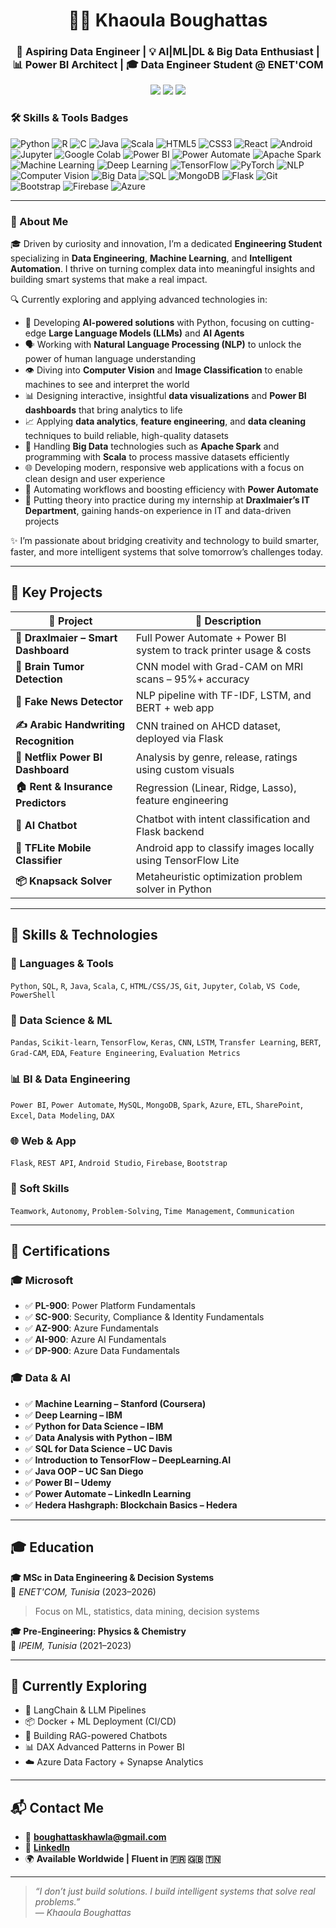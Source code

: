<h1 align="center">👩‍💻 Khaoula Boughattas</h1>
<h3 align="center">🚀 Aspiring Data Engineer | 💡 AI|ML|DL & Big Data Enthusiast | 📊 Power BI Architect | 🎓 Data Engineer Student @ ENET'COM</h3>

<p align="center">
  <a href="https://www.linkedin.com/in/khaoula-boughattas-983597295/"><img src="https://img.shields.io/badge/LinkedIn-blue?style=flat&logo=linkedin&logoColor=white" /></a>
  <a href="mailto:boughattaskhawla@gmail.com"><img src="https://img.shields.io/badge/Gmail-red?style=flat&logo=gmail&logoColor=white" /></a>
  <img src="https://img.shields.io/badge/-Tunisia-E30B17?style=flat&logo=google-maps&logoColor=white" />
</p>

### 🛠 Skills & Tools Badges

![Python](https://img.shields.io/badge/Python-3670A0?style=for-the-badge&logo=python&logoColor=ffdd54)
![R](https://img.shields.io/badge/R-276DC3?style=for-the-badge&logo=r&logoColor=white)
![C](https://img.shields.io/badge/C-555555?style=for-the-badge&logo=c&logoColor=white)
![Java](https://img.shields.io/badge/Java-007396?style=for-the-badge&logo=java&logoColor=white)
![Scala](https://img.shields.io/badge/Scala-DC322F?style=for-the-badge&logo=scala&logoColor=white)
![HTML5](https://img.shields.io/badge/HTML5-E34F26?style=for-the-badge&logo=html5&logoColor=white)
![CSS3](https://img.shields.io/badge/CSS3-1572B6?style=for-the-badge&logo=css3&logoColor=white)
![React](https://img.shields.io/badge/React-20232A?style=for-the-badge&logo=react&logoColor=61DAFB)
![Android](https://img.shields.io/badge/Android-3DDC84?style=for-the-badge&logo=android&logoColor=white)
![Jupyter](https://img.shields.io/badge/Jupyter-F37626?style=for-the-badge&logo=jupyter&logoColor=white)
![Google Colab](https://img.shields.io/badge/Google_Colab-F9AB00?style=for-the-badge&logo=googlecolab&logoColor=white)
![Power BI](https://img.shields.io/badge/Power%20BI-F2C811?style=for-the-badge&logo=power-bi&logoColor=white)
![Power Automate](https://img.shields.io/badge/Power_Automate-0078D4?style=for-the-badge&logo=microsoft-power-automate&logoColor=white)
![Apache Spark](https://img.shields.io/badge/Apache_Spark-E25A1C?style=for-the-badge&logo=apache-spark&logoColor=white)
![Machine Learning](https://img.shields.io/badge/Machine_Learning-FF6F61?style=for-the-badge)
![Deep Learning](https://img.shields.io/badge/Deep_Learning-6F42C1?style=for-the-badge)
![TensorFlow](https://img.shields.io/badge/TensorFlow-FF6F00?style=for-the-badge&logo=tensorflow&logoColor=white)
![PyTorch](https://img.shields.io/badge/PyTorch-EE4C2C?style=for-the-badge&logo=pytorch&logoColor=white)
![NLP](https://img.shields.io/badge/NLP-00BFFF?style=for-the-badge)
![Computer Vision](https://img.shields.io/badge/Computer_Vision-008080?style=for-the-badge)
![Big Data](https://img.shields.io/badge/Big_Data-4B0082?style=for-the-badge)
![SQL](https://img.shields.io/badge/SQL-4479A1?style=for-the-badge&logo=postgresql&logoColor=white)
![MongoDB](https://img.shields.io/badge/MongoDB-47A248?style=for-the-badge&logo=mongodb&logoColor=white)
![Flask](https://img.shields.io/badge/Flask-000000?style=for-the-badge&logo=flask&logoColor=white)
![Git](https://img.shields.io/badge/Git-F05032?style=for-the-badge&logo=git&logoColor=white)
![Bootstrap](https://img.shields.io/badge/Bootstrap-563D7C?style=for-the-badge&logo=bootstrap&logoColor=white)
![Firebase](https://img.shields.io/badge/Firebase-FFCA28?style=for-the-badge&logo=firebase&logoColor=black)
![Azure](https://img.shields.io/badge/Azure-0078D4?style=for-the-badge&logo=microsoft-azure&logoColor=white)

---

### 🚀 About Me

🎓 Driven by curiosity and innovation, I’m a dedicated **Engineering Student** specializing in **Data Engineering**, **Machine Learning**, and **Intelligent Automation**. I thrive on turning complex data into meaningful insights and building smart systems that make a real impact.

🔍 Currently exploring and applying advanced technologies in:

- 🤖 Developing **AI-powered solutions** with Python, focusing on cutting-edge **Large Language Models (LLMs)** and **AI Agents**  
- 🗣️ Working with **Natural Language Processing (NLP)** to unlock the power of human language understanding  
- 👁️ Diving into **Computer Vision** and **Image Classification** to enable machines to see and interpret the world  
- 📊 Designing interactive, insightful **data visualizations** and **Power BI dashboards** that bring analytics to life  
- 📈 Applying **data analytics**, **feature engineering**, and **data cleaning** techniques to build reliable, high-quality datasets  
- 💾 Handling **Big Data** technologies such as **Apache Spark** and programming with **Scala** to process massive datasets efficiently  
- 🌐 Developing modern, responsive web applications with a focus on clean design and user experience  
- 🔄 Automating workflows and boosting efficiency with **Power Automate**  
- 💼 Putting theory into practice during my internship at **Draxlmaier’s IT Department**, gaining hands-on experience in IT and data-driven projects  

✨ I’m passionate about bridging creativity and technology to build smarter, faster, and more intelligent systems that solve tomorrow’s challenges today.


---

## 🚀 Key Projects

| 🧠 Project | 🔎 Description |
|-----------|----------------|
| **📡 Draxlmaier – Smart Dashboard** | Full Power Automate + Power BI system to track printer usage & costs |
| **🧠 Brain Tumor Detection** | CNN model with Grad-CAM on MRI scans – 95%+ accuracy |
| **📰 Fake News Detector** | NLP pipeline with TF-IDF, LSTM, and BERT + web app |
| **✍️ Arabic Handwriting Recognition** | CNN trained on AHCD dataset, deployed via Flask |
| **🎥 Netflix Power BI Dashboard** | Analysis by genre, release, ratings using custom visuals |
| **🏠 Rent & Insurance Predictors** | Regression (Linear, Ridge, Lasso), feature engineering |
| **🤖 AI Chatbot** | Chatbot with intent classification and Flask backend |
| **📱 TFLite Mobile Classifier** | Android app to classify images locally using TensorFlow Lite |
| **📦 Knapsack Solver** | Metaheuristic optimization problem solver in Python |

---


## 🧠 Skills & Technologies

### 📌 Languages & Tools
`Python`, `SQL`, `R`, `Java`, `Scala`, `C`, `HTML/CSS/JS`, `Git`, `Jupyter`, `Colab`, `VS Code`, `PowerShell`

### 🧮 Data Science & ML
`Pandas`, `Scikit-learn`, `TensorFlow`, `Keras`, `CNN`, `LSTM`, `Transfer Learning`, `BERT`, `Grad-CAM`, `EDA`, `Feature Engineering`, `Evaluation Metrics`

### 📊 BI & Data Engineering
`Power BI`, `Power Automate`, `MySQL`, `MongoDB`, `Spark`, `Azure`, `ETL`, `SharePoint`, `Excel`, `Data Modeling`, `DAX`

### 🌐 Web & App
`Flask`, `REST API`, `Android Studio`, `Firebase`, `Bootstrap`

### 🤝 Soft Skills
`Teamwork`, `Autonomy`, `Problem-Solving`, `Time Management`, `Communication`


---

## 📜 Certifications

### 🎓 Microsoft

- ✅ **PL-900**: Power Platform Fundamentals  
- ✅ **SC-900**: Security, Compliance & Identity Fundamentals  
- ✅ **AZ-900**: Azure Fundamentals  
- ✅ **AI-900**: Azure AI Fundamentals  
- ✅ **DP-900**: Azure Data Fundamentals  

### 🎓 Data & AI

- ✅ **Machine Learning – Stanford (Coursera)**  
- ✅ **Deep Learning – IBM**  
- ✅ **Python for Data Science – IBM**  
- ✅ **Data Analysis with Python – IBM**  
- ✅ **SQL for Data Science – UC Davis**  
- ✅ **Introduction to TensorFlow – DeepLearning.AI**  
- ✅ **Java OOP – UC San Diego**  
- ✅ **Power BI – Udemy**  
- ✅ **Power Automate – LinkedIn Learning**  
- ✅ **Hedera Hashgraph: Blockchain Basics – Hedera**  

---

## 🎓 Education

**🎓 MSc in Data Engineering & Decision Systems**  
📍 *ENET'COM, Tunisia* (2023–2026)  
> Focus on ML, statistics, data mining, decision systems

**🎓 Pre-Engineering: Physics & Chemistry**  
📍 *IPEIM, Tunisia* (2021–2023)

---

## 🌱 Currently Exploring

- 🔁 LangChain & LLM Pipelines  
- 📦 Docker + ML Deployment (CI/CD)  
- 🧠 Building RAG-powered Chatbots  
- 📊 DAX Advanced Patterns in Power BI  
- ☁️ Azure Data Factory + Synapse Analytics

---

## 📬 Contact Me

- 📧 **boughattaskhawla@gmail.com**
- 🔗 [**LinkedIn**](https://www.linkedin.com/in/khaoula-boughattas-983597295/)
- 🌍 **Available Worldwide | Fluent in 🇫🇷 🇬🇧 🇹🇳**

---

> _“I don’t just build solutions. I build intelligent systems that solve real problems.”_  
> — *Khaoula Boughattas*
